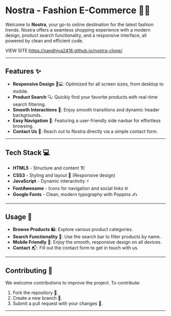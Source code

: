 # Nostra - Fashion E-Commerce 👗🛒

Welcome to **Nostra**, your go-to online destination for the latest fashion trends. Nostra offers a seamless shopping experience with a modern design, product search functionality, and a responsive interface, all powered by clean and efficient code.

VIEW SITE:https://sandhiya2418.github.io/nostra-clone/

---

## Features ✨

- **Responsive Design** 📱💻: Optimized for all screen sizes, from desktop to mobile.
- **Product Search** 🔍: Quickly find your favorite products with real-time search filtering.
- **Smooth Interactions** 🔄: Enjoy smooth transitions and dynamic header backgrounds.
- **Easy Navigation** 🧭: Featuring a user-friendly side navbar for effortless browsing.
- **Contact Us** 📩: Reach out to Nostra directly via a simple contact form.

---

## Tech Stack 💻

- **HTML5** - Structure and content 🏗️
- **CSS3** - Styling and layout 🎨 (Responsive design)
- **JavaScript** - Dynamic interactivity ⚡
- **FontAwesome** - Icons for navigation and social links 🌐
- **Google Fonts** - Clean, modern typography with Poppins ✍️

---

## Usage 🚀

- **Browse Products** 🛍️: Explore various product categories.
- **Search Functionality** 🔎: Use the search bar to filter products by name.
- **Mobile Friendly** 📱: Enjoy the smooth, responsive design on all devices.
- **Contact** 📬: Fill out the contact form to get in touch with us.

---

## Contributing 🤝

We welcome contributions to improve the project. To contribute:

1. Fork the repository 🍴.
2. Create a new branch 🌱.
3. Submit a pull request with your changes 📑.

---


